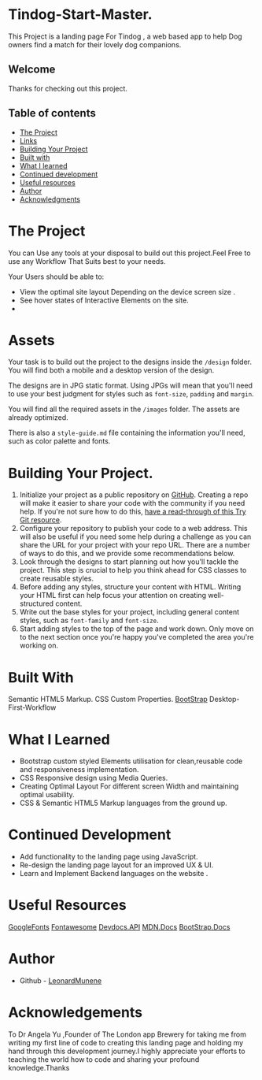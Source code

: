 # Tindog-Start-Master.
This Project is a landing page For Tindog , a web based app to help Dog owners find a match for their lovely dog companions.
## Welcome
Thanks for checking out this project.

## Table of contents

  - [The Project](#the-Project)
  - [Links](#links)
  - [Building Your Project](#building-your-project)
  - [Built with](#built-with)
  - [What I learned](#what-i-learned)
  - [Continued development](#continued-development)
  - [Useful resources](#useful-resources)
- [Author](#author)
- [Acknowledgments](#acknowledgments)

# The Project
You can Use any tools at your disposal to build out this project.Feel Free to use any Workflow That Suits best 
to your needs.

Your Users should be able to:
- View the optimal site layout Depending on the device screen size  .
- See  hover states of Interactive Elements on the site.
- 
# Assets

Your task is to build out the project to the designs inside the `/design` folder. You will find both a mobile and a desktop version of the design. 

The designs are in JPG static format. Using JPGs will mean that you'll need to use your best judgment for styles such as `font-size`, `padding` and `margin`. 


You will find all the required assets in the `/images` folder. The assets are already optimized.

There is also a `style-guide.md` file containing the information you'll need, such as color palette and fonts.


# Building Your Project.

1. Initialize your project as a public repository on [GitHub](https://github.com/). Creating a repo will make it easier to share your code with the community if you need help. If you're not sure how to do this, [have a read-through of this Try Git resource](https://try.github.io/).
2. Configure your repository to publish your code to a web address. This will also be useful if you need some help during a challenge as you can share the URL for your project with your repo URL. There are a number of ways to do this, and we provide some recommendations below.
3. Look through the designs to start planning out how you'll tackle the project. This step is crucial to help you think ahead for CSS classes to create reusable styles.
4. Before adding any styles, structure your content with HTML. Writing your HTML first can help focus your attention on creating well-structured content.
5. Write out the base styles for your project, including general content styles, such as `font-family` and `font-size`.
6. Start adding styles to the top of the page and work down. Only move on to the next section once you're happy you've completed the area you're working on.

# Built With
Semantic HTML5 Markup.
CSS Custom Properties.
[BootStrap](https://getbootstrap.com)
Desktop-First-Workflow
# What I Learned
- Bootstrap custom styled Elements utilisation for clean,reusable code and responsiveness implementation.
- CSS Responsive design using Media Queries.
- Creating Optimal Layout For different screen Width and maintaining optimal usability.
- CSS & Semantic HTML5 Markup languages from the ground up.

# Continued Development
- Add functionality to the landing page using JavaScript.
- Re-design the landing page layout for an improved UX & UI.
- Learn and Implement Backend languages on the website .
# Useful Resources
[GoogleFonts](https://fonts.google.com/)
[Fontawesome](https://fontawesome.com/)
[Devdocs.API](https://devdocs.io/)
[MDN.Docs](https://developer.mozilla.org/)
[BootStrap.Docs](https://getbootstrap.com/)
# Author
- Github - [LeonardMunene](https://github.com/LeonardMunene)

# Acknowledgements
To Dr Angela Yu ,Founder of The London app Brewery for taking me from writing my first line of code to creating this
landing page and holding my hand through this development journey.I highly appreciate your efforts to teaching the world how to code and sharing your profound knowledge.Thanks
